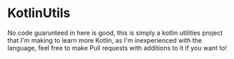 # KotlinUtils
No code guarunteed in here is good, this is simply a kotlin utilities project that I'm making to learn more Kotlin, as I'm inexperienced with the language,
 feel free to make Pull requests with additions to it if you want to!
